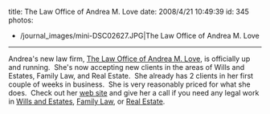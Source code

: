 title: The Law Office of Andrea M. Love
date: 2008/4/21 10:49:39
id: 345
photos:
- /journal_images/mini-DSC02627.JPG|The Law Office of Andrea M. Love
---
Andrea's new law firm, [The Law Office of Andrea M. Love](http://www.alovelaw.com), is officially up and running.  She's now accepting new clients in the areas of Wills and Estates, Family Law, and Real Estate.  She already has 2 clients in her first couple of weeks in business.  She is very reasonably priced for what she does.  Check out her [web site](http://www.alovelaw.com) and give her a call if you need any legal work in [Wills and Estates](http://alovelaw.com/Wills.aspx), [Family Law](http://alovelaw.com/FamilyLaw.aspx), or [Real Estate](http://alovelaw.com/RealEstate.aspx).